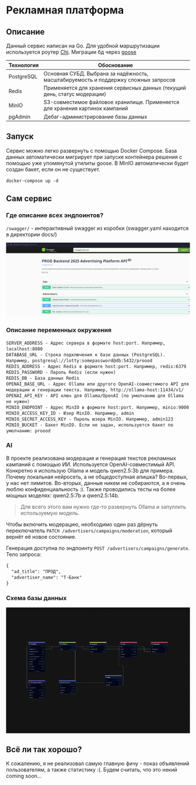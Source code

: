 # Рекламная платформа

## Описание

Данный сервис написан на Go. Для удобной маршрутизации используется роутер [Chi](https://github.com/go-chi/chi). Миграции бд через [goose](https://github.com/pressly/goose)

| Технология | Обоснование                                                                         |
| ---------- | ----------------------------------------------------------------------------------- |
| PostgreSQL | Основная СУБД. Выбрана за надёжность, масштабируемость и поддержку сложных запросов |
| Redis      | Применяется для хранения сервисных данных (текущий день, статус модерации)          |
| MinIO      | S3-совместимое файловое хранилище. Применяется для хранения картинок кампаний       |
| pgAdmin    | Дебаг-администрирование базы данных                                                 |

## Запуск

Сервис можно легко развернуть с помощью Docker Compose.
База данных автоматически мигрирует при запуске контейнера решения с помощью уже упомянутой утилиты goose. В MinIO автоматически будет создан бакет, если он не существует.

```shell
docker-compose up -d
```

## Сам сервис

### Где описание всех эндпоинтов?

`/swagger/` - интерактивный swagger из коробки (swagger.yaml находится в директории docs/)

![swagger](./assets/swagger.png)

### Описание переменных окружения

```shell
SERVER_ADDRESS - Адрес сервера в формате host:port. Например, localhost:8080
DATABASE_URL - Строка подключения к базе данных (PostgreSQL). Например, postgresql://lotty:somepassword@db:5432/proood
REDIS_ADDRESS - Адрес Redis в формате host:port. Например, redis:6379
REDIS_PASSWORD - Пароль Redis (если нужен)
REDIS_DB - База данных Redis
OPENAI_BASE_URL - Адрес Ollama или другого OpenAI-совместимого API для модерации и генерации текста. Например, http://ollama-host:11434/v1/
OPENAI_API_KEY - API ключ для Ollama/OpenAI (по умолчанию для Ollama не нужен)
MINIO_ENDPOINT - Адрес MinIO в формате host:port. Например, minio:9000
MINIO_ACCESS_KEY_ID - Юзер MinIO. Например, admin
MINIO_SECRET_ACCESS_KEY - Пароль юзера MinIO. Например, admin123
MINIO_BUCKET - Бакет MinIO. Если не задан, используется бакет по умолчанию: proood
```

### AI

В проекте реализована модерация и генерация текстов рекламных кампаний с помощью ИИ.
Используется OpenAI-совместимый API. Конкретно я использую Ollama и модель qwen2.5:3b для примера. Почему локальная нейросеть, а не общедоступная апишка? Во-первых, у нас нет лимитов. Во-вторых, данные никем не собираются, а я очень люблю конфиденциальность :). Также проводились тесты на более мощных моделях: qwen2.5:7b и qwen2.5:14b.

> Для всего этого вам нужно где-то развернуть Ollama и запуллить используемую модель.

Чтобы включить модерацию, необходимо один раз дёрнуть переключатель `PATCH /advertisers/campaigns/moderation`, который вернёт её новое состояние.

Генерация доступна по эндпоинту `POST /advertisers/campaigns/generate`. Тело запроса:

```
{
  "ad_title": "ПРОД",
  "advertiser_name": "Т-Банк"
}
```

### Схема базы данных

![Красивая схема :)](./assets/proood-db.png)

## Всё ли так хорошо?

К сожалению, я не реализовал самую главную фичу - показ объявлений пользователям, а также статистику :(.
Будем считать, что это некий coming soon...
